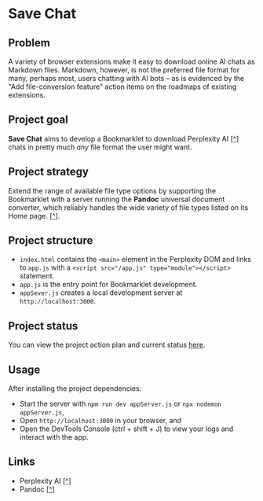 # Save Chat

## Problem

A variety of browser extensions make it easy to download online AI chats as Markdown files. Markdown, however, is not the preferred file format for many, perhaps most, users chatting with AI bots &ndash; as is evidenced by the "Add file-conversion feature" action items on the roadmaps of existing extensions.

## Project goal

**Save Chat** aims to develop a Bookmarklet to download Perplexity AI [[^]](https://www.perplexity.ai/) chats in pretty much _any_ file format the user might want.

## Project strategy

Extend the range of available file type options by supporting the Bookmarklet with a server running the **Pandoc** universal document converter, which reliably handles the wide variety of file types listed on its Home page. [[^]](https://pandoc.org/).

## Project structure

- `index.html` contains the `<main>` element in the Perplexity DOM and links to `app.js` with a `<script src="/app.js" type="module"></script>` statement.
- `app.js` is the entry point for Bookmarklet development.
- `appSever.js` creates a local development server at `http://localhost:3000`.

## Project status

You can view the project action plan and current status [here](./docs/action-plan.md).

## Usage

After installing the project dependencies:

- Start the server with `npm run dev appServer.js` or `npx nodemon appServer.js`,
- Open `http://localhost:3000` in your browser, and
- Open the DevTools Console (ctrl + shift + J) to view your logs and interact with the app.

## Links

- Perplexity AI [[^]](https://www.perplexity.ai/)
- Pandoc [[^]](https://pandoc.org/)

